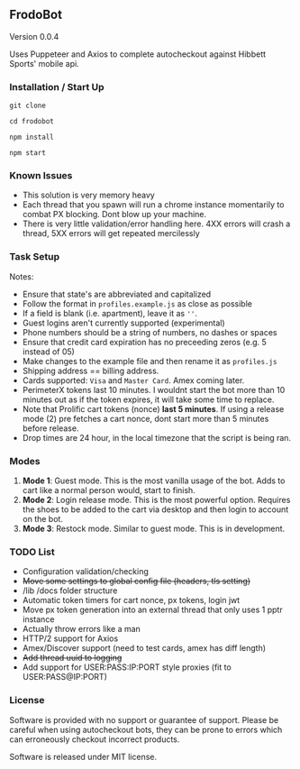 ## FrodoBot

Version 0.0.4

Uses Puppeteer and Axios to complete autocheckout against Hibbett Sports' mobile api.


### Installation / Start Up

`git clone`

`cd frodobot`

`npm install`

`npm start`

### Known Issues

* This solution is very memory heavy
* Each thread that you spawn will run a chrome instance momentarily to combat PX blocking. Dont blow up your machine.
* There is very little validation/error handling here. 4XX errors will crash a thread, 5XX errors will get repeated mercilessly



### Task Setup

Notes:

* Ensure that state's are abbreviated and capitalized
* Follow the format in  `profiles.example.js` as close as possible
* If a field is blank (i.e. apartment), leave it as `''`.
* Guest logins aren't currently supported (experimental)
* Phone numbers should be a string of numbers, no dashes or spaces
* Ensure that credit card expiration has no preceeding zeros (e.g. 5 instead of 05)
* Make changes to the example file and then rename it as `profiles.js`
* Shipping address == billing address.
* Cards supported: `Visa` and `Master Card`. Amex coming later.
* PerimeterX tokens last 10 minutes. I wouldnt start the bot more than 10 minutes out as if the token expires, it will take some time to replace.
* Note that Prolific cart tokens (nonce) **last 5 minutes**. If using a release mode (2) pre fetches a cart nonce, dont start more than 5 minutes before release.
* Drop times are 24 hour, in the local timezone that the script is being ran.


### Modes

1) **Mode 1**: Guest mode. This is the most vanilla usage of the bot. Adds to cart like a normal person would, start to finish.
2) **Mode 2**: Login release mode. This is the most powerful option. Requires the shoes to be added to the cart via desktop and then login to account on the bot.
3) **Mode 3**: Restock mode. Similar to guest mode. This is in development.


### TODO List

* Configuration validation/checking
* ~~Move some settings to global config file (headers, tls setting)~~
* /lib /docs folder structure
* Automatic token timers for cart nonce, px tokens, login jwt
* Move px token generation into an external thread that only uses 1 pptr instance
* Actually throw errors like a man
* HTTP/2 support for Axios
* Amex/Discover support (need to test cards, amex has diff length)
* ~~Add thread uuid to logging~~
* Add support for USER:PASS:IP:PORT style proxies (fit to USER:PASS@IP:PORT)

### License

Software is provided with no support or guarantee of support. 
Please be careful when using autocheckout bots, they can be prone to errors which can
erroneously checkout incorrect products.

Software is released under MIT license.
